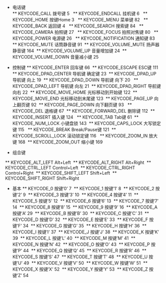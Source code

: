 * 电话键  
** KEYCODE_CALL 拨号键 5   
** KEYCODE_ENDCALL 挂机键 6  
** KEYCODE_HOME 按键Home 3  
** KEYCODE_MENU 菜单键 82  
** KEYCODE_BACK 返回键 4  
** KEYCODE_SEARCH 搜索键 84  
** KEYCODE_CAMERA 拍照键 27  
** KEYCODE_FOCUS 拍照对焦键 80  
** KEYCODE_POWER 电源键 26  
** KEYCODE_NOTIFICATION 通知键 83  
** KEYCODE_MUTE 话筒静音键 91  
** KEYCODE_VOLUME_MUTE 扬声器静音键 164  
** KEYCODE_VOLUME_UP 音量增加键 24  
** KEYCODE_VOLUME_DOWN 音量减小键 25  

* 控制键
** KEYCODE_ENTER 回车键 66  
** KEYCODE_ESCAPE ESC键 111  
** KEYCODE_DPAD_CENTER 导航键 确定键 23  
** KEYCODE_DPAD_UP 导航键 向上 19  
** KEYCODE_DPAD_DOWN 导航键 向下 20  
** KEYCODE_DPAD_LEFT 导航键 向左 21  
** KEYCODE_DPAD_RIGHT 导航键 向右 22  
** KEYCODE_MOVE_HOME 光标移动到开始键 122  
** KEYCODE_MOVE_END 光标移动到末尾键 123  
** KEYCODE_PAGE_UP 向上翻页键 92  
** KEYCODE_PAGE_DOWN 向下翻页键 93  
** KEYCODE_DEL 退格键 67  
** KEYCODE_FORWARD_DEL 删除键 112  
** KEYCODE_INSERT 插入键 124  
** KEYCODE_TAB Tab键 61  
** KEYCODE_NUM_LOCK 小键盘锁 143  
** KEYCODE_CAPS_LOCK 大写锁定键 115  
** KEYCODE_BREAK Break/Pause键 121  
** KEYCODE_SCROLL_LOCK 滚动锁定键 116  
** KEYCODE_ZOOM_IN 放大键 168  
** KEYCODE_ZOOM_OUT 缩小键 169 

* 组合键

** KEYCODE_ALT_LEFT Alt+Left 
** KEYCODE_ALT_RIGHT Alt+Right 
** KEYCODE_CTRL_LEFT Control+Left 
** KEYCODE_CTRL_RIGHT Control+Right 
** KEYCODE_SHIFT_LEFT Shift+Left 
** KEYCODE_SHIFT_RIGHT Shift+Right

* 基本
** KEYCODE_0 按键’0’ 7  
** KEYCODE_1 按键’1’ 8  
** KEYCODE_2 按键’2’ 9  
** KEYCODE_3 按键’3’ 10  
** KEYCODE_4 按键’4’ 11  
** KEYCODE_5 按键’5’ 12  
** KEYCODE_6 按键’6’ 13  
** KEYCODE_7 按键’7’ 14  
** KEYCODE_8 按键’8’ 15  
** KEYCODE_9 按键’9’ 16  
** KEYCODE_A 按键’A’ 29  
** KEYCODE_B 按键’B’ 30  
** KEYCODE_C 按键’C’ 31  
** KEYCODE_D 按键’D’ 32  
** KEYCODE_E 按键’E’ 33  
** KEYCODE_F 按键’F’ 34  
** KEYCODE_G 按键’G’ 35  
** KEYCODE_H 按键’H’ 36  
** KEYCODE_I 按键’I’ 37  
** KEYCODE_J 按键’J’ 38  
** KEYCODE_K 按键’K’ 39  
** KEYCODE_L 按键’L’ 40  
** KEYCODE_M 按键’M’ 41  
** KEYCODE_N 按键’N’ 42  
** KEYCODE_O 按键’O’ 43  
** KEYCODE_P 按键’P’ 44  
** KEYCODE_Q 按键’Q’ 45  
** KEYCODE_R 按键’R’ 46  
** KEYCODE_S 按键’S’ 47  
** KEYCODE_T 按键’T’ 48  
** KEYCODE_U 按键’U’ 49  
** KEYCODE_V 按键’V’ 50  
** KEYCODE_W 按键’W’ 51  
** KEYCODE_X 按键’X’ 52  
** KEYCODE_Y 按键’Y’ 53  
** KEYCODE_Z 按键’Z’ 54 

